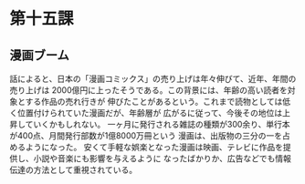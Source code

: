 # 第十五課
## 漫画ブーム
話によると、日本の「漫画コミックス」の売り上げは年々伸びて、近年、年間の売り上げは
2000億円に上ったそうである。この背景には、年齢の高い読者を対象とする作品の売れ行きが
伸びたことがあるという。これまで読物としては低く位置付けられていた漫画だが、年齢層が
広がるに従って、今後その地位は上昇していくかもしれない。
一ヶ月に発行される雑誌の種類が300余り、単行本が400点、月間発行部数が1億8000万冊という
漫画は、出版物の三分の一を占めるようになった。
安くて手軽な娯楽となった漫画は映画、テレビに作品を提供し、小説や音楽にも影響を与えるように
なったばかりか、広告などでも情報伝達の方法として重視されている。